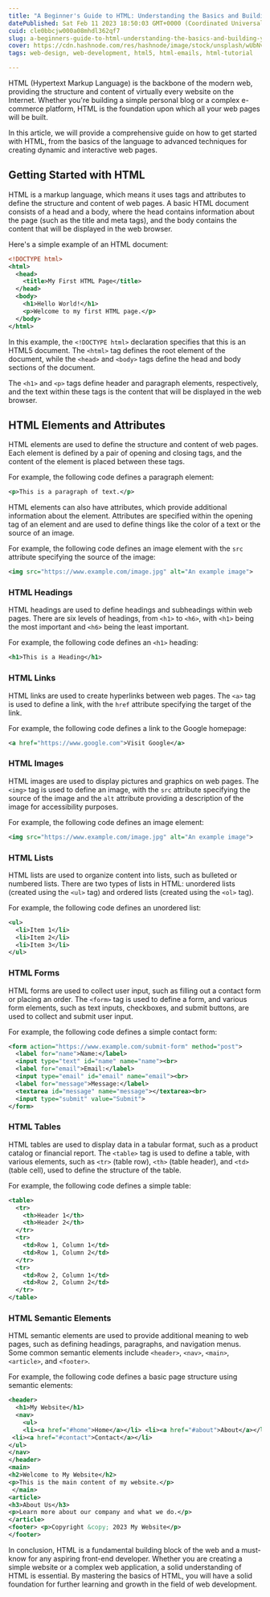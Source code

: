 ```yaml
---
title: "A Beginner's Guide to HTML: Understanding the Basics and Building Your First Website"
datePublished: Sat Feb 11 2023 18:50:03 GMT+0000 (Coordinated Universal Time)
cuid: cle0bbcjw000a08mhdl362qf7
slug: a-beginners-guide-to-html-understanding-the-basics-and-building-your-first-website
cover: https://cdn.hashnode.com/res/hashnode/image/stock/unsplash/wUbNvDTsOIc/upload/56cdeed7fe291ad6fd51bae70f729808.jpeg
tags: web-design, web-development, html5, html-emails, html-tutorial

---
```


HTML (Hypertext Markup Language) is the backbone of the modern web, providing the structure and content of virtually every website on the Internet. Whether you're building a simple personal blog or a complex e-commerce platform, HTML is the foundation upon which all your web pages will be built.

In this article, we will provide a comprehensive guide on how to get started with HTML, from the basics of the language to advanced techniques for creating dynamic and interactive web pages.

## Getting Started with HTML

HTML is a markup language, which means it uses tags and attributes to define the structure and content of web pages. A basic HTML document consists of a head and a body, where the head contains information about the page (such as the title and meta tags), and the body contains the content that will be displayed in the web browser.

Here's a simple example of an HTML document:

```xml
<!DOCTYPE html>
<html>
  <head>
    <title>My First HTML Page</title>
  </head>
  <body>
    <h1>Hello World!</h1>
    <p>Welcome to my first HTML page.</p>
  </body>
</html>
```

In this example, the `<!DOCTYPE html>` declaration specifies that this is an HTML5 document. The `<html>` tag defines the root element of the document, while the `<head>` and `<body>` tags define the head and body sections of the document.

The `<h1>` and `<p>` tags define header and paragraph elements, respectively, and the text within these tags is the content that will be displayed in the web browser.

## HTML Elements and Attributes

HTML elements are used to define the structure and content of web pages. Each element is defined by a pair of opening and closing tags, and the content of the element is placed between these tags.

For example, the following code defines a paragraph element:

```xml
<p>This is a paragraph of text.</p>
```

HTML elements can also have attributes, which provide additional information about the element. Attributes are specified within the opening tag of an element and are used to define things like the color of a text or the source of an image.

For example, the following code defines an image element with the `src` attribute specifying the source of the image:

```xml
<img src="https://www.example.com/image.jpg" alt="An example image">
```

### HTML Headings

HTML headings are used to define headings and subheadings within web pages. There are six levels of headings, from `<h1>` to `<h6>`, with `<h1>` being the most important and `<h6>` being the least important.

For example, the following code defines an `<h1>` heading:

```xml
<h1>This is a Heading</h1>
```

### HTML Links

HTML links are used to create hyperlinks between web pages. The `<a>` tag is used to define a link, with the `href` attribute specifying the target of the link.

For example, the following code defines a link to the Google homepage:

```xml
<a href="https://www.google.com">Visit Google</a>
```

### HTML Images

HTML images are used to display pictures and graphics on web pages. The `<img>` tag is used to define an image, with the `src` attribute specifying the source of the image and the `alt` attribute providing a description of the image for accessibility purposes.

For example, the following code defines an image element:

```xml
<img src="https://www.example.com/image.jpg" alt="An example image">
```

### HTML Lists

HTML lists are used to organize content into lists, such as bulleted or numbered lists. There are two types of lists in HTML: unordered lists (created using the `<ul>` tag) and ordered lists (created using the `<ol>` tag).

For example, the following code defines an unordered list:

```xml
<ul>
  <li>Item 1</li>
  <li>Item 2</li>
  <li>Item 3</li>
</ul>
```

### HTML Forms

HTML forms are used to collect user input, such as filling out a contact form or placing an order. The `<form>` tag is used to define a form, and various form elements, such as text inputs, checkboxes, and submit buttons, are used to collect and submit user input.

For example, the following code defines a simple contact form:

```xml
<form action="https://www.example.com/submit-form" method="post">
  <label for="name">Name:</label>
  <input type="text" id="name" name="name"><br>
  <label for="email">Email:</label>
  <input type="email" id="email" name="email"><br>
  <label for="message">Message:</label>
  <textarea id="message" name="message"></textarea><br>
  <input type="submit" value="Submit">
</form>
```

### HTML Tables

HTML tables are used to display data in a tabular format, such as a product catalog or financial report. The `<table>` tag is used to define a table, with various elements, such as `<tr>` (table row), `<th>` (table header), and `<td>` (table cell), used to define the structure of the table.

For example, the following code defines a simple table:

```xml
<table>
  <tr>
    <th>Header 1</th>
    <th>Header 2</th>
  </tr>
  <tr>
    <td>Row 1, Column 1</td>
    <td>Row 1, Column 2</td>
  </tr>
  <tr>
    <td>Row 2, Column 1</td>
    <td>Row 2, Column 2</td>
  </tr>
</table>
```

### HTML Semantic Elements

HTML semantic elements are used to provide additional meaning to web pages, such as defining headings, paragraphs, and navigation menus. Some common semantic elements include `<header>`, `<nav>`, `<main>`, `<article>`, and `<footer>`.

For example, the following code defines a basic page structure using semantic elements:

```xml
<header>
  <h1>My Website</h1>
  <nav>
    <ul> 
    <li><a href="#home">Home</a></li> <li><a href="#about">About</a></li>              <li><a href="#services">Services</a></li>
 <li><a href="#contact">Contact</a></li> 
</ul> 
</nav> 
</header> 
<main> 
<h2>Welcome to My Website</h2> 
<p>This is the main content of my website.</p>
 </main> 
<article> 
<h3>About Us</h3> 
<p>Learn more about our company and what we do.</p> 
</article> 
<footer> <p>Copyright &copy; 2023 My Website</p> 
</footer>
```

In conclusion, HTML is a fundamental building block of the web and a must-know for any aspiring front-end developer. Whether you are creating a simple website or a complex web application, a solid understanding of HTML is essential. By mastering the basics of HTML, you will have a solid foundation for further learning and growth in the field of web development.